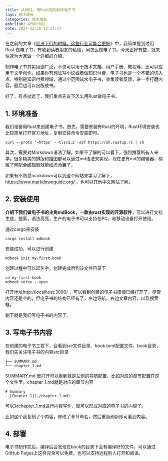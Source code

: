 ```yaml
---
title: 从0到1，用Rust轻松制作电子书
tags: 技术成长
categories: 技术成长
abbrlink: 4f00c682
date: 2024-12-26 12:57:17
---
```



在之前的文章《[经济下行的时候，这些行业可能会更好](http://mp.weixin.qq.com/s?__biz=MzIzNDA3MzA3MQ==&mid=2464356238&idx=1&sn=d22e9c4604c35adb11c714ff8754f45b&chksm=ffec490ec89bc018245032ac8b6cd2b5168f0d28e019123707e542836e6bb744b425891256cd&scene=21#wechat_redirect)》中，我简单提到过用 Rust 做电子书，有收到读者朋友的私信，问怎么做电子书。今天正好有空，就来快速为大家做一个详细的介绍。  


制作电子书其实用途广泛，不仅可以用于技术文档、用户手册、教程等，还可以应用于文学创作。如果你有想法写小说或者做知识付费，电子书也是一个不错的切入点。特别是知识付费领域，通过小范围试水电子书，收集读者反馈，进一步打磨内容，最后也可以出版成书。

好了，有点扯远了，我们重点先说下怎么用Rust做电子书。

## 1. 环境准备

我们准备用Rust来创建电子书，首先，需要安装有Rust的环境，Rust环境安装也比较简单打开官方地址，复制安装命令安装即可。

```
curl --proto '=https' --tlsv1.2 -sSf https://sh.rustup.rs | sh
```

其次，需要对Markdown语法了解，如果不了解的可以看下，强烈推荐所有人来学。很多精美的排版和插图都可以通过md语法来实现，现在更有md的编辑器，稍微了解配合编辑器就能如虎添翼了。

如果有不熟悉markdown可以到这个网站来学习了解下，https://www.markdownguide.org/ ，也可以其他中文网站了解。


## 2. 安装使用

**介绍下我们做电子书的主角mdBook，一款由rust实现的开源软件**，可以进行文档生成，搜索，语法高亮，生产的电子书可以支持在PC、和移动设备打开使用。

通过cargo来安装

```
cargo install mdbook
```

安装成功，可以进行创建

```
mdbook init my-first-book
```

创建过程中可以起名字，创建完成后到该文件目录下

```
cd my-first-book
mdbook serve --open
```

打开地址http://localhost:3000/ ，可以看到创建的电子书模板已经打开了，尽管内容还是空的，但电子书的结构已经有了，左边导航，右边文章内容，以及搜索框。



剩下就是我们写电子书的内容了。

## 3. 写电子书内容

在创建的电子书工程下，会看到src文件目录、book.toml配置文件、book目录，我们先关注电子书的内容src目录

```
├── SUMMARY.md
└── chapter_1.md
```

SUMMARY.md 里打开可以看到就是左侧的导航配置，比如对应的章节配置在这个文件里，chapter_1.md就是对应的章节内容

```
# Summary
- [Chapter 1](./chapter_1.md)
```

可以对chapter_1.md进行内容写作，就可以形成对应的电子书的内容了。

比如这个我复制了个内容，修改了章节命名，然后重新刷新即可看到内容。


## 4. 部署

电子书制作完后，编译后会发现在book的目录下会有编译好的文件，可以通过GitHub Pages上这样完全可以免费，也可以支持远程别人打开和阅读。
